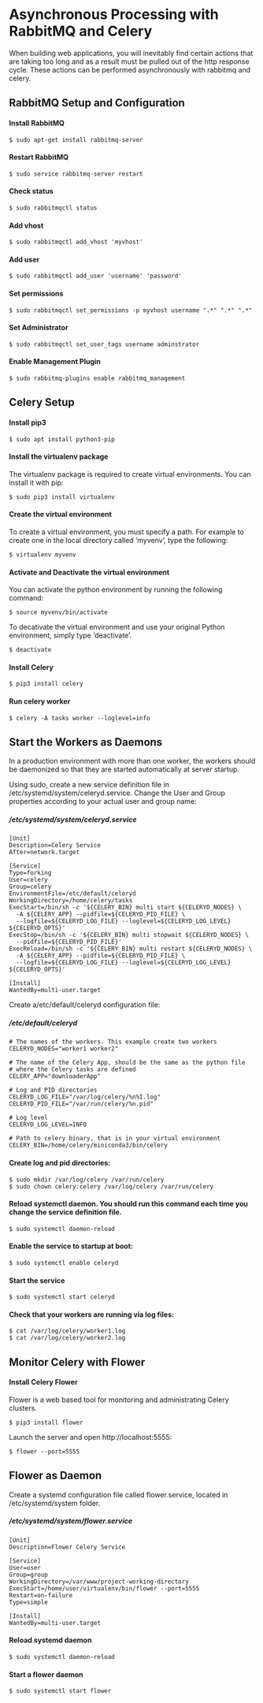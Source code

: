 # Asynchronous Processing with RabbitMQ and Celery

When building web applications, you will inevitably find certain actions that are taking too long and as a result must be pulled out of the http response cycle. These actions can be performed asynchronously with rabbitmq and celery.

## RabbitMQ Setup and Configuration

#### Install RabbitMQ
```
$ sudo apt-get install rabbitmq-server
```

#### Restart RabbitMQ
```
$ sudo service rabbitmq-server restart
```

#### Check status
```
$ sudo rabbitmqctl status
```

#### Add vhost
```
$ sudo rabbitmqctl add_vhost 'myvhost'
```

#### Add user
```
$ sudo rabbitmqctl add_user 'username' 'password'
```

#### Set permissions
```
$ sudo rabbitmqctl set_permissions -p myvhost username ".*" ".*" ".*"
```

#### Set Administrator
```
$ sudo rabbitmqctl set_user_tags username adminstrator
```
#### Enable Management Plugin
```
$ sudo rabbitmq-plugins enable rabbitmq_management
```


## Celery Setup

#### Install pip3
```
$ sudo apt install python3-pip
```

#### Install the virtualenv package
The virtualenv package is required to create virtual environments. You can install it with pip:
```
$ sudo pip3 install virtualenv
```

#### Create the virtual environment
To create a virtual environment, you must specify a path. For example to create one in the local directory called ‘myvenv’, type the following:
```
$ virtualenv myvenv
```
#### Activate and Deactivate the virtual environment
You can activate the python environment by running the following command:
```
$ source myvenv/bin/activate
```

To decativate the virtual environment and use your original Python environment, simply type ‘deactivate’.
```
$ deactivate
```

#### Install Celery
```
$ pip3 install celery
```

#### Run celery worker
```
$ celery -A tasks worker --loglevel=info
```

## Start the Workers as Daemons
In a production environment with more than one worker, the workers should be daemonized so that they are started automatically at server startup.

Using sudo, create a new service definition file in /etc/systemd/system/celeryd.service. Change the User and Group properties according to your actual user and group name:

##### /etc/systemd/system/celeryd.service
```
[Unit]
Description=Celery Service
After=network.target

[Service]
Type=forking
User=celery
Group=celery
EnvironmentFile=/etc/default/celeryd
WorkingDirectory=/home/celery/tasks
ExecStart=/bin/sh -c '${CELERY_BIN} multi start ${CELERYD_NODES} \
  -A ${CELERY_APP} --pidfile=${CELERYD_PID_FILE} \
  --logfile=${CELERYD_LOG_FILE} --loglevel=${CELERYD_LOG_LEVEL} ${CELERYD_OPTS}'
ExecStop=/bin/sh -c '${CELERY_BIN} multi stopwait ${CELERYD_NODES} \
  --pidfile=${CELERYD_PID_FILE}'
ExecReload=/bin/sh -c '${CELERY_BIN} multi restart ${CELERYD_NODES} \
  -A ${CELERY_APP} --pidfile=${CELERYD_PID_FILE} \
  --logfile=${CELERYD_LOG_FILE} --loglevel=${CELERYD_LOG_LEVEL} ${CELERYD_OPTS}'

[Install]
WantedBy=multi-user.target
```

Create a/etc/default/celeryd configuration file:

##### /etc/default/celeryd
```
# The names of the workers. This example create two workers
CELERYD_NODES="worker1 worker2"

# The name of the Celery App, should be the same as the python file
# where the Celery tasks are defined
CELERY_APP="downloaderApp"

# Log and PID directories
CELERYD_LOG_FILE="/var/log/celery/%n%I.log"
CELERYD_PID_FILE="/var/run/celery/%n.pid"

# Log level
CELERYD_LOG_LEVEL=INFO

# Path to celery binary, that is in your virtual environment
CELERY_BIN=/home/celery/miniconda3/bin/celery
```

#### Create log and pid directories:
```
$ sudo mkdir /var/log/celery /var/run/celery
$ sudo chown celery:celery /var/log/celery /var/run/celery
```

#### Reload systemctl daemon. You should run this command each time you change the service definition file.
```
$ sudo systemctl daemon-reload
```

#### Enable the service to startup at boot:
```
$ sudo systemctl enable celeryd
```

#### Start the service
```
$ sudo systemctl start celeryd
```

#### Check that your workers are running via log files:
```
$ cat /var/log/celery/worker1.log
$ cat /var/log/celery/worker2.log
```

## Monitor Celery with Flower

#### Install Celery Flower

Flower is a web based tool for monitoring and administrating Celery clusters.
```
$ pip3 install flower
```

Launch the server and open http://localhost:5555:
```
$ flower --port=5555
```
## Flower as Daemon

Create a systemd configuration file called flower.service, located in /etc/systemd/system folder.

##### /etc/systemd/system/flower.service
```
[Unit]
Description=Flower Celery Service

[Service]
User=user
Group=group
WorkingDirectory=/var/www/project-working-directory
ExecStart=/home/user/virtualenv/bin/flower --port=5555
Restart=on-failure
Type=simple

[Install]
WantedBy=multi-user.target
```

#### Reload systemd daemon 
```
$ sudo systemctl daemon-reload
```

#### Start a flower daemon
```
$ sudo systemctl start flower
```